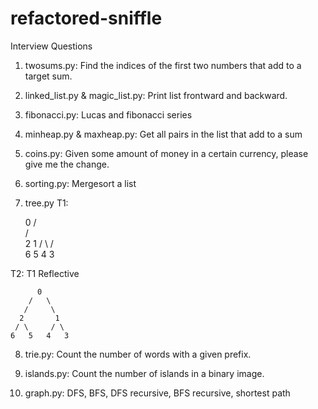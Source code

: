 # refactored-sniffle
Interview Questions

1. twosums.py:
Find the indices of the first two numbers that add to a target sum.

2. linked_list.py & magic_list.py:
Print list frontward and backward.

3. fibonacci.py:
Lucas and fibonacci series

4. minheap.py & maxheap.py:
Get all pairs in the list that add to a sum

5. coins.py:
Given some amount of money in a certain currency, please give me the change.

6. sorting.py:
Mergesort a list

7. tree.py
T1:

      0
    /   \
   /     \
  2       1
 / \     / \
6   5   4   3

T2: T1 Reflective

          0
        /   \
       /     \
      2       1
     / \     / \
    6   5   4   3
    
8.  trie.py:
Count the number of words with a given prefix.

9. islands.py:
Count the number of islands in a binary image.

10. graph.py:
DFS, BFS, DFS recursive, BFS recursive, shortest path
